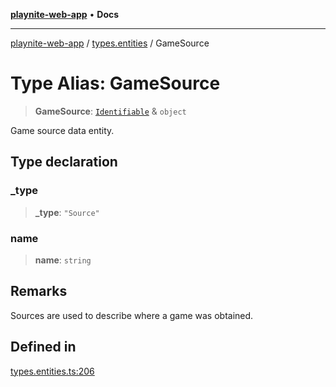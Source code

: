 [**playnite-web-app**](../../README.md) • **Docs**

***

[playnite-web-app](../../README.md) / [types.entities](../README.md) / GameSource

# Type Alias: GameSource

> **GameSource**: [`Identifiable`](Identifiable.md) & `object`

Game source data entity.

## Type declaration

### \_type

> **\_type**: `"Source"`

### name

> **name**: `string`

## Remarks

Sources are used to describe where a game was obtained.

## Defined in

[types.entities.ts:206](https://github.com/andrew-codes/playnite-web/blob/96565f65837f080d29153f7b950f29aaa7f41967/apps/playnite-web/src/server/data/types.entities.ts#L206)
